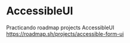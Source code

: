 # AccessibleUI
Practicando roadmap projects AccessibleUI
https://roadmap.sh/projects/accessible-form-ui
